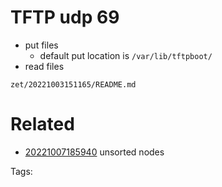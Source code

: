 # TFTP udp 69
- put files
  - default put location is `/var/lib/tftpboot/`
- read files

` zet/20221003151165/README.md `

# Related

- [20221007185940](/zet/20221007185940/README.md) unsorted nodes

Tags:

    
